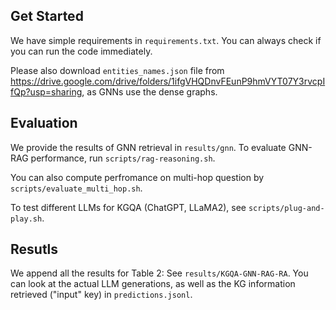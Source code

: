 ## Get Started
We have simple requirements in `requirements.txt`. You can always check if you can run the code immediately.

Please also download `entities_names.json` file from https://drive.google.com/drive/folders/1ifgVHQDnvFEunP9hmVYT07Y3rvcpIfQp?usp=sharing, as GNNs use the dense graphs. 

## Evaluation
We provide the results of GNN retrieval in `results/gnn`. To evaluate GNN-RAG performance, run `scripts/rag-reasoning.sh`. 

You can also compute perfromance on multi-hop question by `scripts/evaluate_multi_hop.sh`. 

To test different LLMs for KGQA (ChatGPT, LLaMA2), see `scripts/plug-and-play.sh`. 

## Resutls

We append all the results for Table 2: See `results/KGQA-GNN-RAG-RA`. You can look at the actual LLM generations, as well as the KG information retrieved ("input" key) in `predictions.jsonl`.